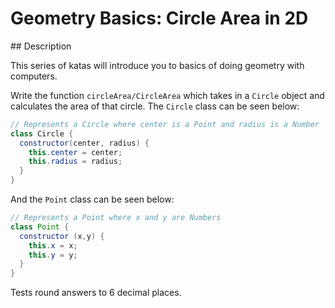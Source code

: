 # Geometry Basics: Circle Area in 2D

## Description

This series of katas will introduce you to basics of doing geometry with computers.

Write the function `circleArea/CircleArea` which takes in a `Circle` object and calculates the area of that circle.
The `Circle` class can be seen below:

```java
// Represents a Circle where center is a Point and radius is a Number
class Circle {
  constructor(center, radius) {
    this.center = center;
    this.radius = radius;
  }
}
```

And the `Point` class can be seen below:

```java
// Represents a Point where x and y are Numbers
class Point {
  constructor (x,y) {
    this.x = x;
    this.y = y;
  }
}
```

Tests round answers to 6 decimal places.